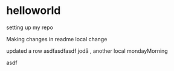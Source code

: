 # helloworld
setting up my repo

Making changes in readme
local change

updated a row asdfasdfasdf
jodå , another local mondayMorning

asdf